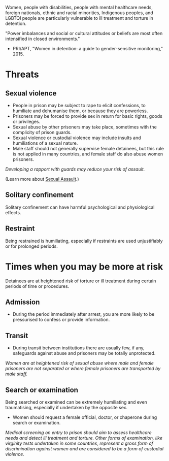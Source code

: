 [Title]: # (Discrimination and torture)
[Order]: # (3.5)

Women, people with disabilities, people with mental healthcare needs, foreign nationals, ethnic and racial minorities, Indigenous peoples, and LGBTQI people are particularly vulnerable to ill treatment
and torture in detention. 

"Power imbalances and social or 
cultural attitudes or beliefs are most often intensified in
closed environments." 

- PRI/APT, "Women in detention: a guide to gender-sensitive monitoring," 2015.  

# Threats

## Sexual violence

- People in prison may be subject to rape to elicit 
confessions, to humiliate and dehumanise them, or because 
they are powerless. 
- Prisoners may be forced to
provide sex in return for basic rights, goods or privileges. 
- Sexual abuse by other prisoners may take
place, sometimes with the complicity of prison guards. 
- Sexual violence or custodial violence may include insults and humiliations of a sexual nature. 
- Male staff should not generally supervise female detainees, but this rule is not applied
in many countries, and female staff do also abuse women prisoners. 

*Developing a rapport with guards may reduce your risk of assault.*

(Learn more about [Sexual Assault](umbrella://lesson/sexual-assault).) 

## Solitary confinement

Solitary confinement can have harmful psychological and physiological effects. 

## Restraint

Being restrained is humiliating, especially if restraints are used unjustifiably or for prolonged periods.

# Times when you may be more at risk

Detainees are at heightened risk of torture or ill treatment during certain periods of time or procedures. 

## Admission

- During the period immediately after arrest, you are more likely to be pressurised to confess or provide
information. 

## Transit

- During transit between institutions there are usually few, if any, safeguards against abuse and prisoners may be totally unprotected. 

*Women are at heightened risk of sexual abuse where male and female prisoners are not
separated or where female prisoners are transported by male staff.*  

## Search or examination

Being searched or examined can be extremely humiliating and even traumatising, especially if
undertaken by the opposite sex. 

- Women should request a female official, doctor, or chaperone during search or examination. 

*Medical screening on entry to prison should aim to assess healthcare needs and detect ill treatment and torture. Other forms of examination, like virginity tests undertaken in some countries, represent a
gross form of discrimination against women and are considered to be a form of custodial violence.*
